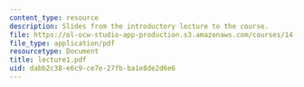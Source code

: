 ```yaml
---
content_type: resource
description: Slides from the introductory lecture to the course.
file: https://ol-ocw-studio-app-production.s3.amazonaws.com/courses/14-02-principles-of-macroeconomics-fall-2004/dabb2c38e6c9ce7e27fbba1e8de2d6e6_lecture1.pdf
file_type: application/pdf
resourcetype: Document
title: lecture1.pdf
uid: dabb2c38-e6c9-ce7e-27fb-ba1e8de2d6e6
---
```

